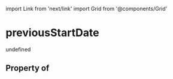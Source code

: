 import Link from 'next/link'
import Grid from '@components/Grid'

# previousStartDate

undefined

## Property of



